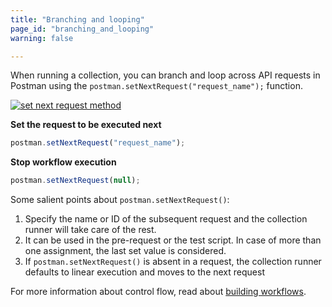 ```yaml
---
title: "Branching and looping"
page_id: "branching_and_looping"
warning: false

---
```


When running a collection, you can branch and loop across API requests in Postman using the `postman.setNextRequest("request_name");` function.

[![set next request method](https://assets.postman.com/postman-docs/WS-branching-looping2+copy.png)](https://assets.postman.com/postman-docs/WS-branching-looping2+copy.png)

**Set the request to be executed next**

```js
postman.setNextRequest("request_name");
```

**Stop workflow execution**

```js
postman.setNextRequest(null);
```

Some salient points about `postman.setNextRequest()`:

1.  Specify the name or ID of the subsequent request and the collection runner will take care of the rest.
2.  It can be used in the pre-request or the test script. In case of more than one assignment, the last set value is considered.
3.  If `postman.setNextRequest()` is absent in a request, the collection runner defaults to linear execution and moves to the next request

For more information about control flow, read about [building workflows](https://learning.getpostman.com/docs/postman/collection_runs/building_workflows/).
